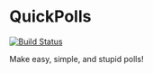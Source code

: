 # QuickPolls

[![Build Status](https://travis-ci.org/awochna/quick_polls.svg?branch=master)](https://travis-ci.org/awochna/quick_polls)

Make easy, simple, and stupid polls!

